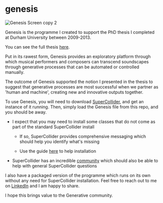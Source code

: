# genesis

![Genesis Screen copy 2](https://github.com/user-attachments/assets/80653ef2-9446-4f08-86a0-94a8f052930b)

Genesis is the programme I created to support the PhD thesis I completed
at Durham University between 2009-2013.

You can see the full thesis [here](http://etheses.dur.ac.uk/11033/).

Put in its rawest form, Genesis provides an exploratory platform through
which musical performers and composers can transcend soundscapes through
generative processes that can be automated or controlled manually.

The outcome of Genesis supported the notion I presented in the thesis to suggest
that generative processes are most successful when we partner as 'human
and machine', creating new and innovative outputs together.

To use Genesis, you will need to download
[SuperCollider](https://supercollider.github.io/), and get an instance
of it running. Then, simply load the Genesis file from this repo, and you
should be away.

- I expect that you may need to install some classes that do not come as
  part of the standard SuperCollider install

  - If so, SuperCollider provides comprehensive messaging which should
    help you identify what's missing

  - Use the guide [here](https://supercollider.github.io/sc3-plugins/)
    to help installation

- SuperCollider has an incredible
  [community](https://supercollider.github.io/links) which should also
  be able to help with general SuperCollider questions

I also have a packaged version of the programme which runs on its own
without any need for SuperCollider installation. Feel free to reach out
to me on [LinkedIn](https://www.linkedin.com/in/julianwilliam/) and I am
happy to share.

I hope this brings value to the Generative community.

